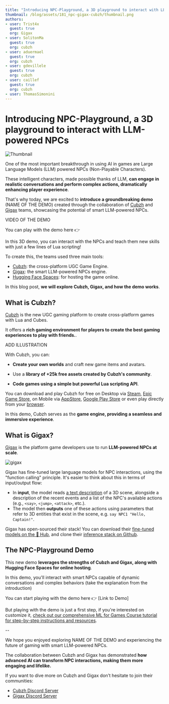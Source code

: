 ```yaml
---
title: "Introducing NPC-Playground, a 3D playground to interact with LLM-powered NPCs" 
thumbnail: /blog/assets/181_npc-gigax-cubzh/thumbnail.png
authors:
- user: Trist4x
  guest: true
  org: Gigax
- user: SolitonMa
  guest: true
  org: cubzh
- user: aduermael
  guest: true
  org: cubzh
- user: gdevillele
  guest: true
  org: cubzh
- user: caillef
  guest: true
  org: cubzh
- user: ThomasSimonini
---
```


# Introducing NPC-Playground, a 3D playground to interact with LLM-powered NPCs

<img src="https://huggingface.co/datasets/huggingface/documentation-images/resolve/main/blog/181_npc-gigax-cubzh/thumbnail.png" alt="Thumbnail"/>

One of the most important breakthrough in using AI in games are Large Language Models (LLM) powered NPCs (Non-Playable Characters).

These intelligent characters, made possible thanks of LLM, **can engage in realistic conversations and perform complex actions, dramatically enhancing player experience**.

That's why today, we are excited to **introduce a groundbreaking demo** (NAME OF THE DEMO) created through the collaboration of [Cubzh](https://cu.bzh/) and [Gigax](https://github.com/GigaxGames/gigax) teams, showcasing the potential of smart LLM-powered NPCs.

VIDEO OF THE DEMO

You can play with the demo here 👉

In this 3D demo, you can interact with the NPCs and teach them new skills with just a few lines of Lua scripting!

To create this, the teams used three main tools:

- [Cubzh](https://cu.bzh/): the cross-platform UGC Game Engine.
- [Gigax](https://github.com/GigaxGames/gigax): the smart LLM-powered NPCs engine.
- [Hugging Face Spaces](https://huggingface.co/spaces): for hosting the game online.

In this blog post, **we will explore Cubzh, Gigax, and how the demo works**.


## What is Cubzh?

[Cubzh](https://cu.bzh/) is the new UGC gaming platform to create cross-platform games with Lua and Cubes.

It offers a **rich gaming environment for players to create the best gaming experiences to play with friends.**.

ADD ILLUSTRATION

With Cubzh, you can:

- **Create your own worlds** and craft new game items and avatars.

- Use a **library of +25k free assets created by Cubzh's community**.

- **Code games using a simple but powerful Lua scripting API**.

You can download and play Cubzh for free on Desktop via [Steam](https://store.steampowered.com/app/1386770/Cubzh_Open_Alpha/), [Epic Game Store](https://store.epicgames.com/en-US/p/cubzh-3cc767), on Mobile via [AppStore](https://apps.apple.com/th/app/cubzh/id1478257849), [Google Play Store](https://play.google.com/store/apps/details?id=com.voxowl.pcubes.android&hl=en&gl=US&pli=1) or even play directly from your [browser](https://app.cu.bzh/).

In this demo, Cubzh serves as the **game engine, providing a seamless and immersive experience**.


## What is Gigax?

[Gigax](https://github.com/GigaxGames/gigax) is the platform game developers use to run **LLM-powered NPCs at scale**.

<img src="https://huggingface.co/datasets/huggingface/documentation-images/resolve/main/blog/181_npc-gigax-cubzh/gigax.png" alt="gigax" />

Gigax has fine-tuned large language models for NPC interactions, using the "function calling" principle. It's easier to think about this in terms of input/output flow:
- In **input**, the model reads [a text description](https://github.com/GigaxGames/gigax/blob/main/gigax/prompt.py) of a 3D scene, alongside a description of the recent events and a list of the NPC's available actions (e.g., `<say>`, `<jump>`, `<attack>`, etc.).
- The model then **outputs** one of these actions using parameters that refer to 3D entities that exist in the scene, e.g. `say NPC1 "Hello, Captain!"`.

Gigax has open-sourced their stack! You can download their [fine-tuned models on the 🤗 Hub](https://huggingface.co/Gigax), and clone their [inference stack on Github](https://github.com/GigaxGames/gigax).


## The NPC-Playground Demo

This new demo **leverages the strengths of Cubzh and Gigax, along with Hugging Face Spaces for online hosting**.

In this demo, you'll interact with smart NPCs capable of dynamic conversations and complex behaviors (take the explanation from the introduction)

You can start playing with the demo here 👉 [Link to Demo]


But playing with the demo is just a first step, if you're interested on customize it, [check out our comprehensive ML for Games Course tutorial for step-by-step instructions and resources](https://huggingface.co/learn/ml-games-course/unit3/introduction).

-- 

We hope you enjoyed exploring NAME OF THE DEMO and experiencing the future of gaming with smart LLM-powered NPCs. 

The collaboration between Cubzh and Gigax has demonstrated **how advanced AI can transform NPC interactions, making them more engaging and lifelike.**

If you want to dive more on Cubzh and Gigax don’t hesitate to join their communities:

- [Cubzh Discord Server](https://discord.com/invite/cubzh) 
- [Gigax Discord Server](https://discord.gg/rRBSueTKXg)

